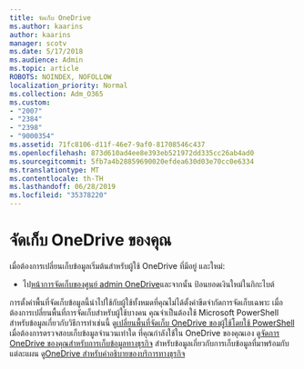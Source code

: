 ```yaml
---
title: จัดเก็บ OneDrive
ms.author: kaarins
author: kaarins
manager: scotv
ms.date: 5/17/2018
ms.audience: Admin
ms.topic: article
ROBOTS: NOINDEX, NOFOLLOW
localization_priority: Normal
ms.collection: Adm_O365
ms.custom:
- "2007"
- "2384"
- "2398"
- "9000354"
ms.assetid: 71fc8106-d11f-46e7-9af0-81708546c437
ms.openlocfilehash: 873d610ad4ee8e393eb521972dd335cc26ab4ad0
ms.sourcegitcommit: 5fb7a4b28859690020efdea630d03e70cc0e6334
ms.translationtype: MT
ms.contentlocale: th-TH
ms.lasthandoff: 06/28/2019
ms.locfileid: "35378220"
---
```

# <a name="manage-your-onedrive-storage"></a>จัดเก็บ OneDrive ของคุณ

เมื่อต้องการเปลี่ยนเก็บข้อมูลเริ่มต้นสำหรับผู้ใช้ OneDrive ที่มีอยู่ และใหม่:
  
- ไป[หน้าการจัดเก็บของศูนย์ admin OneDrive](https://admin.onedrive.com/?v=StorageSettings)และจากนั้น ป้อนยอดเงินใหม่ในกิกะไบต์

การตั้งค่าพื้นที่จัดเก็บข้อมูลนี้นำไปใช้กับผู้ใช้ทั้งหมดที่คุณไม่ได้ตั้งค่าขีดจำกัดการจัดเก็บเฉพาะ เมื่อต้องการเปลี่ยนพื้นที่การจัดเก็บสำหรับผู้ใช้บางคน คุณจำเป็นต้องใช้ Microsoft PowerShell สำหรับข้อมูลเกี่ยวกับวิธีการทำเช่นนี้ ดู[เปลี่ยนพื้นที่จัดเก็บ OneDrive ของผู้ใช้โดยใช้ PowerShell](https://go.microsoft.com/fwlink/?linkid=866402) เมื่อต้องการตรวจสอบเก็บข้อมูลจำนวนเท่าใด ที่คุณกำลังใช้ใน OneDrive ของคุณเอง ดู[จัดการ OneDrive ของคุณสำหรับการเก็บข้อมูลทางธุรกิจ](https://go.microsoft.com/fwlink/?linkid=866429) สำหรับข้อมูลเกี่ยวกับการเก็บข้อมูลที่มาพร้อมกับแต่ละแผน ดู[OneDrive สำหรับคำอธิบายของบริการทางธุรกิจ](https://go.microsoft.com/fwlink/p/?LinkID=826071)
  